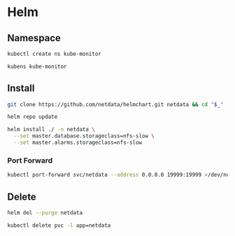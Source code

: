 # Helm

## Namespace

```sh
kubectl create ns kube-monitor
```

```sh
kubens kube-monitor
```

## Install

```sh
git clone https://github.com/netdata/helmchart.git netdata && cd "$_"
```

```sh
helm repo update

helm install ./ -n netdata \
  --set master.database.storageclass=nfs-slow \
  --set master.alarms.storageclass=nfs-slow
```

### Port Forward

```sh
kubectl port-forward svc/netdata --address 0.0.0.0 19999:19999 >/dev/null &
```

## Delete

```sh
helm del --purge netdata
```

```sh
kubectl delete pvc -l app=netdata
```
